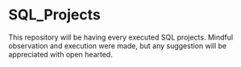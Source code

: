 # SQL_Projects
This repository will be having every executed SQL projects.
Mindful observation and execution were made, but any suggestion will be appreciated with open hearted.

